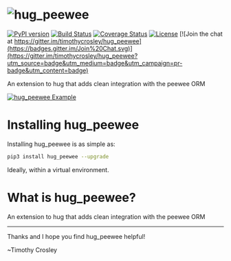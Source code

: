 ![hug_peewee](https://raw.github.com/timothycrosley/hug_peewee/develop/artwork/logo.png)
===================

[![PyPI version](https://badge.fury.io/py/hug_peewee.svg)](http://badge.fury.io/py/hug_peewee)
[![Build Status](https://travis-ci.org/timothycrosley/hug_peewee.svg?branch=master)](https://travis-ci.org/timothycrosley/hug_peewee)
[![Coverage Status](https://coveralls.io/repos/timothycrosley/hug_peewee/badge.svg?branch=master&service=github)](https://coveralls.io/github/timothycrosley/hug_peewee?branch=master)
[![License](https://img.shields.io/github/license/mashape/apistatus.svg)](https://pypi.python.org/pypi/hug_peewee/)
[![Join the chat at https://gitter.im/timothycrosley/hug_peewee](https://badges.gitter.im/Join%20Chat.svg)](https://gitter.im/timothycrosley/hug_peewee?utm_source=badge&utm_medium=badge&utm_campaign=pr-badge&utm_content=badge)

An extension to hug that adds clean integration with the peewee ORM

[![hug_peewee Example](https://raw.github.com/timothycrosley/hug_peewee/develop/artwork/example.gif)](https://github.com/timothycrosley/hug_peewee/blob/develop/examples/example.py)


Installing hug_peewee
===================

Installing hug_peewee is as simple as:

```bash
pip3 install hug_peewee --upgrade
```

Ideally, within a virtual environment.


What is hug_peewee?
===================

An extension to hug that adds clean integration with the peewee ORM

--------------------------------------------

Thanks and I hope you find hug_peewee helpful!

~Timothy Crosley
